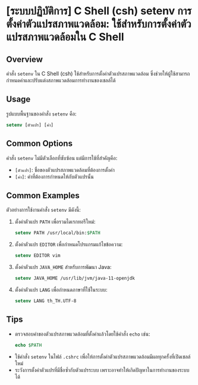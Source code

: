 # [ระบบปฏิบัติการ] C Shell (csh) setenv การตั้งค่าตัวแปรสภาพแวดล้อม: ใช้สำหรับการตั้งค่าตัวแปรสภาพแวดล้อมใน C Shell

## Overview
คำสั่ง `setenv` ใน C Shell (csh) ใช้สำหรับการตั้งค่าตัวแปรสภาพแวดล้อม ซึ่งช่วยให้ผู้ใช้สามารถกำหนดค่าและปรับแต่งสภาพแวดล้อมการทำงานของเชลล์ได้

## Usage
รูปแบบพื้นฐานของคำสั่ง `setenv` คือ:

```csh
setenv [ตัวแปร] [ค่า]
```

## Common Options
คำสั่ง `setenv` ไม่มีตัวเลือกที่ซับซ้อน แต่มีการใช้ที่สำคัญคือ:
- `[ตัวแปร]`: ชื่อของตัวแปรสภาพแวดล้อมที่ต้องการตั้งค่า
- `[ค่า]`: ค่าที่ต้องการกำหนดให้กับตัวแปรนั้น

## Common Examples
ตัวอย่างการใช้งานคำสั่ง `setenv` มีดังนี้:

1. ตั้งค่าตัวแปร `PATH` เพื่อรวมไดเรกทอรีใหม่:
   ```csh
   setenv PATH /usr/local/bin:$PATH
   ```

2. ตั้งค่าตัวแปร `EDITOR` เพื่อกำหนดโปรแกรมแก้ไขข้อความ:
   ```csh
   setenv EDITOR vim
   ```

3. ตั้งค่าตัวแปร `JAVA_HOME` สำหรับการพัฒนา Java:
   ```csh
   setenv JAVA_HOME /usr/lib/jvm/java-11-openjdk
   ```

4. ตั้งค่าตัวแปร `LANG` เพื่อกำหนดภาษาที่ใช้ในระบบ:
   ```csh
   setenv LANG th_TH.UTF-8
   ```

## Tips
- ตรวจสอบค่าของตัวแปรสภาพแวดล้อมที่ตั้งค่าแล้วโดยใช้คำสั่ง `echo` เช่น:
  ```csh
  echo $PATH
  ```
- ใช้คำสั่ง `setenv` ในไฟล์ `.cshrc` เพื่อให้การตั้งค่าตัวแปรสภาพแวดล้อมมีผลทุกครั้งที่เปิดเชลล์ใหม่
- ระวังการตั้งค่าตัวแปรที่มีชื่อซ้ำกับตัวแปรระบบ เพราะอาจทำให้เกิดปัญหาในการทำงานของระบบได้